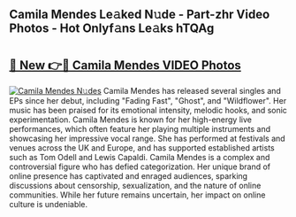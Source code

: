 ## Camila Mendes Le𝚊ked N𝚞de - Part-zhr Video Photos - Hot Onlyf𝚊ns Le𝚊ks hTQAg

# <h2><a href="http://ab79520.deff.icu/?id=Camila+Mendes">🔗 New 👉🔴 Camila Mendes VIDEO Photos</a></h2>

[![Camila Mendes N𝚞des](https://i.imgur.com/rIISA9y.gif)](http://ab79520.deff.icu/?id=Camila+Mendes)
Camila Mendes has released several singles and EPs since her debut, including "Fading Fast", "Ghost", and "Wildflower". Her music has been praised for its emotional intensity, melodic hooks, and sonic experimentation. Camila Mendes is known for her high-energy live performances, which often feature her playing multiple instruments and showcasing her impressive vocal range. She has performed at festivals and venues across the UK and Europe, and has supported established artists such as Tom Odell and Lewis Capaldi. Camila Mendes is a complex and controversial figure who has defied categorization. Her unique brand of online presence has captivated and enraged audiences, sparking discussions about censorship, sexualization, and the nature of online communities. While her future remains uncertain, her impact on online culture is undeniable.
